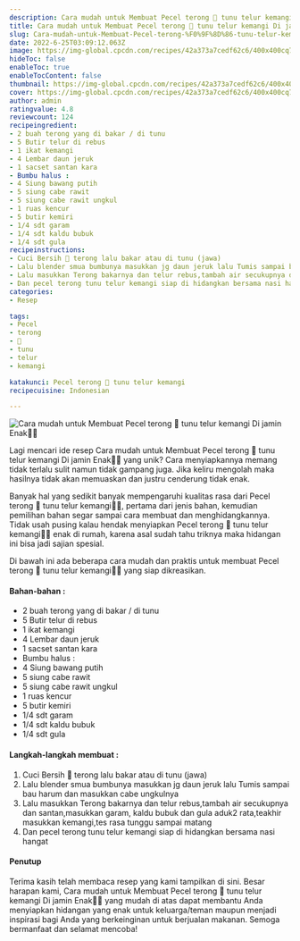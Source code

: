 ```yaml
---
description: Cara mudah untuk Membuat Pecel terong 🍆 tunu telur kemangi Di jamin Enak"
title: Cara mudah untuk Membuat Pecel terong 🍆 tunu telur kemangi Di jamin Enak
slug: Cara-mudah-untuk-Membuat-Pecel-terong-%F0%9F%8D%86-tunu-telur-kemangi-Di-jamin-Enak
date: 2022-6-25T03:09:12.063Z
image: https://img-global.cpcdn.com/recipes/42a373a7cedf62c6/400x400cq70/photo.jpg
hideToc: false
enableToc: true
enableTocContent: false
thumbnail: https://img-global.cpcdn.com/recipes/42a373a7cedf62c6/400x400cq70/photo.jpg
cover: https://img-global.cpcdn.com/recipes/42a373a7cedf62c6/400x400cq70/photo.jpg
author: admin
ratingvalue: 4.8
reviewcount: 124
recipeingredient:
- 2 buah terong yang di bakar / di tunu
- 5 Butir telur di rebus
- 1 ikat kemangi
- 4 Lembar daun jeruk
- 1 sacset santan kara
- Bumbu halus :
- 4 Siung bawang putih
- 5 siung cabe rawit
- 5 siung cabe rawit ungkul
- 1 ruas kencur
- 5 butir kemiri
- 1/4 sdt garam
- 1/4 sdt kaldu bubuk
- 1/4 sdt gula
recipeinstructions:
- Cuci Bersih 🍆 terong lalu bakar atau di tunu (jawa)
- Lalu blender smua bumbunya masukkan jg daun jeruk lalu Tumis sampai bau harum dan masukkan cabe ungkulnya
- Lalu masukkan Terong bakarnya dan telur rebus,tambah air secukupnya dan santan,masukkan garam, kaldu bubuk dan gula aduk2 rata,teakhir masukkan kemangi,tes rasa tunggu sampai matang
- Dan pecel terong tunu telur kemangi siap di hidangkan bersama nasi hangat
categories:
- Resep

tags:
- Pecel
- terong
- 🍆
- tunu
- telur
- kemangi

katakunci: Pecel terong 🍆 tunu telur kemangi
recipecuisine: Indonesian

---
```


![Cara mudah untuk Membuat Pecel terong 🍆 tunu telur kemangi Di jamin Enak👩‍🍳](https://img-global.cpcdn.com/recipes/42a373a7cedf62c6/400x400cq70/photo.jpg)

Lagi mencari ide resep Cara mudah untuk Membuat Pecel terong 🍆 tunu telur kemangi Di jamin Enak👩‍🍳 yang unik? Cara menyiapkannya memang tidak terlalu sulit namun tidak gampang juga. Jika keliru mengolah maka hasilnya tidak akan memuaskan dan justru cenderung tidak enak.

Banyak hal yang sedikit banyak mempengaruhi kualitas rasa dari Pecel terong 🍆 tunu telur kemangi👩‍🍳, pertama dari jenis bahan, kemudian pemilihan bahan segar sampai cara membuat dan menghidangkannya. Tidak usah pusing kalau hendak menyiapkan Pecel terong 🍆 tunu telur kemangi👩‍🍳 enak di rumah, karena asal sudah tahu triknya maka hidangan ini bisa jadi sajian spesial.

Di bawah ini ada beberapa cara mudah dan praktis untuk membuat Pecel terong 🍆 tunu telur kemangi👩‍🍳 yang siap dikreasikan.

<!--inarticleads1-->

#### Bahan-bahan :

- 2 buah terong yang di bakar / di tunu
- 5 Butir telur di rebus
- 1 ikat kemangi
- 4 Lembar daun jeruk
- 1 sacset santan kara
- Bumbu halus :
- 4 Siung bawang putih
- 5 siung cabe rawit
- 5 siung cabe rawit ungkul
- 1 ruas kencur
- 5 butir kemiri
- 1/4 sdt garam
- 1/4 sdt kaldu bubuk
- 1/4 sdt gula

<!--inarticleads2-->

#### Langkah-langkah membuat :

1. Cuci Bersih 🍆 terong lalu bakar atau di tunu (jawa)
1. Lalu blender smua bumbunya masukkan jg daun jeruk lalu Tumis sampai bau harum dan masukkan cabe ungkulnya
1. Lalu masukkan Terong bakarnya dan telur rebus,tambah air secukupnya dan santan,masukkan garam, kaldu bubuk dan gula aduk2 rata,teakhir masukkan kemangi,tes rasa tunggu sampai matang
1. Dan pecel terong tunu telur kemangi siap di hidangkan bersama nasi hangat

#### Penutup

Terima kasih telah membaca resep yang kami tampilkan di sini. Besar harapan kami, Cara mudah untuk Membuat Pecel terong 🍆 tunu telur kemangi Di jamin Enak👩‍🍳 yang mudah di atas dapat membantu Anda menyiapkan hidangan yang enak untuk keluarga/teman maupun menjadi inspirasi bagi Anda yang berkeinginan untuk berjualan makanan. Semoga bermanfaat dan selamat mencoba!